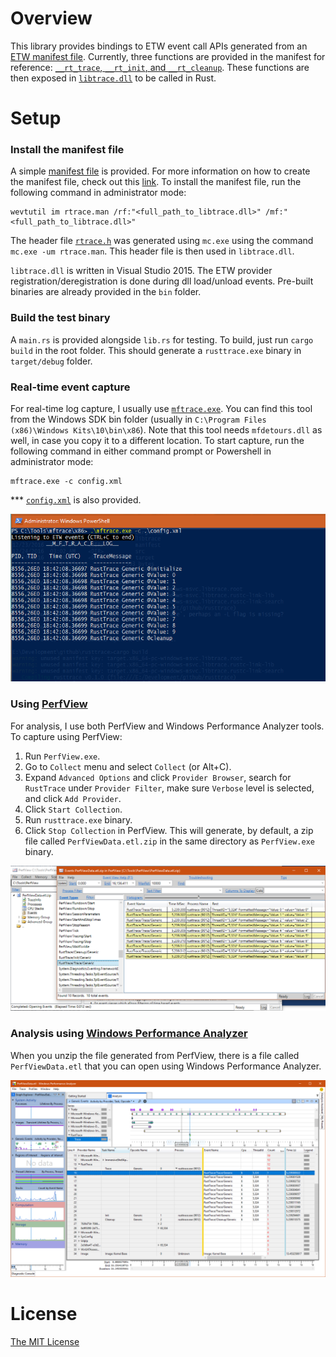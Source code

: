 # Overview

This library provides bindings to ETW event call APIs generated from an [ETW manifest file](./manifest/rtrace.man). Currently, three functions are provided in the manifest for reference: [`__rt_trace`, `__rt_init`, and `__rt_cleanup`](./libtrace/libtrace/exports.def). These functions are then exposed in [`libtrace.dll`](./libtrace/libtrace/libtrace.cpp) to be called in Rust.

# Setup

### Install the manifest file

A simple [manifest file](./manifest/rtrace.man) is provided. For more information on how to create the manifest file, check out this [link](https://msdn.microsoft.com/en-us/library/windows/desktop/dd996930(v=vs.85).aspx). To install the manifest file, run the following command in administrator mode:

```
wevtutil im rtrace.man /rf:"<full_path_to_libtrace.dll>" /mf:"<full_path_to_libtrace.dll>"
```

The header file [`rtrace.h`](./manifest/rtrace.h) was generated using `mc.exe` using the command `mc.exe -um rtrace.man`. This header file is then used in `libtrace.dll`.

`libtrace.dll` is written in Visual Studio 2015. The ETW provider registration/deregistration is done during dll load/unload events. Pre-built binaries are already provided in the `bin` folder.

### Build the test binary

A `main.rs` is provided alongside `lib.rs` for testing. To build, just run `cargo build` in the root folder. This should generate a `rusttrace.exe` binary in `target/debug` folder.

### Real-time event capture

For real-time log capture, I usually use [`mftrace.exe`](https://msdn.microsoft.com/en-us/library/windows/desktop/ff685370(v=vs.85).aspx). You can find this tool from the Windows SDK bin folder (usually in `C:\Program Files (x86)\Windows Kits\10\bin\x86`). Note that this tool needs `mfdetours.dll` as well, in case you copy it to a different location. To start capture, run the following command in either command prompt or Powershell in administrator mode:

```
mftrace.exe -c config.xml
```

*** [`config.xml`](./manifest/config.xml) is also provided.

![mftrace](./assets/mftrace.png)

### Using [PerfView](https://github.com/Microsoft/perfview)

For analysis, I use both PerfView and Windows Performance Analyzer tools. To capture using PerfView:

1. Run `PerfView.exe`.
2. Go to `Collect` menu and select `Collect` (or Alt+C).
3. Expand `Advanced Options` and click `Provider Browser`, search for `RustTrace` under `Provider Filter`, make sure `Verbose` level is selected, and click `Add Provider`.
4. Click `Start Collection`.
5. Run `rusttrace.exe` binary.
6. Click `Stop Collection` in PerfView. This will generate, by default, a zip file called `PerfViewData.etl.zip` in the same directory as `PerfView.exe` binary.

![perfview](./assets/perfview.png)

### Analysis using [Windows Performance Analyzer](https://msdn.microsoft.com/en-us/library/windows/hardware/hh448170.aspx)

When you unzip the file generated from PerfView, there is a file called `PerfViewData.etl` that you can open using Windows Performance Analyzer.

![wpa](./assets/wpa.png)

# License

[The MIT License](./LICENSE.md)
